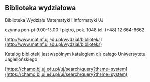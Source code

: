 ## Biblioteka wydziałowa

Biblioteka Wydziału Matematyki i Informatyki UJ

czynna pon-pt 9.00-18.00
I piętro, pok. 1048
tel. (+48) 12 664-6662

[http://www.matinf.uj.edu.pl/wydzial/biblioteka](http://www.matinf.uj.edu.pl/wydzial/biblioteka)

Katalog biblioteki jest wspólnym katalogiem dla całego Uniwersytetu
Jagiellońskiego

[https://chamo.bj.uj.edu.pl/uj/search/query?theme=system](https://chamo.bj.uj.edu.pl/uj/search/query?theme=system)